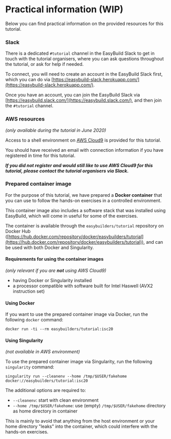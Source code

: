 # Practical information (WIP)

Below you can find practical information on the provided resources for this tutorial.


### Slack

There is a dedicated `#tutorial` channel in the EasyBuild Slack to get in touch with the
tutorial organisers, where you can ask questions throughout the tutorial, or ask for help if needed.

To connect, you will need to create an account in the EasyBuild Slack first,
which you can do via [https://easybuild-slack.herokuapp.com/](https://easybuild-slack.herokuapp.com/).

Once you have an account, you can join the EasyBuild Slack via [https://easybuild.slack.com/](https://easybuild.slack.com/), and then join the `#tutorial` channel.


### AWS resources

*(only available during the tutorial in June 2020)*

Access to a shell environment on [AWS Cloud9](https://aws.amazon.com/cloud9/) is provided
for this tutorial.

You should have received an email with connection information if you have registered in time for this tutorial.

***If you did not register and would still like to use AWS Cloud9 for this tutorial,
please contact the tutorial organisers via Slack.***


### Prepared container image

For the purpose of this tutorial, we have prepared a **Docker container**
that you can use to follow the hands-on exercises in a controlled environment.

This container image also includes a software stack that was installed using
EasyBuild, which will come in useful for some of the exercises.

The container is available through the `easybuilders/tutorial` repository on Docker Hub
([https://hub.docker.com/repository/docker/easybuilders/tutorial](https://hub.docker.com/repository/docker/easybuilders/tutorial)), and can be used with both Docker and Singularity.

#### Requirements for using the container images

*(only relevant if you are* ***not*** *using AWS Cloud9)*

* having Docker or Singularity installed
* a processor compatible with software built for Intel Haswell (AVX2 instruction set)

#### Using Docker

If you want to use the prepared container image via Docker,
run the following `docker` command:

```
docker run -ti --rm easybuilders/tutorial:isc20
```


#### Using Singularity

*(not available in AWS environment)*

To use the prepared container image via Singularity,
run the following `singularity` command:

```shell
singularity run --cleanenv --home /tmp/$USER/fakehome docker://easybuilders/tutorial:isc20
```

The additional options are required to:

* `--cleanenv`: start with clean environment
* `--home /tmp/$USER/fakehome`: use (empty) `/tmp/$USER/fakehome` directory as home directory in container

This is mainly to avoid that anything from the host environment or your home directory "leaks" into
the container, which could interfere with the hands-on exercises.
